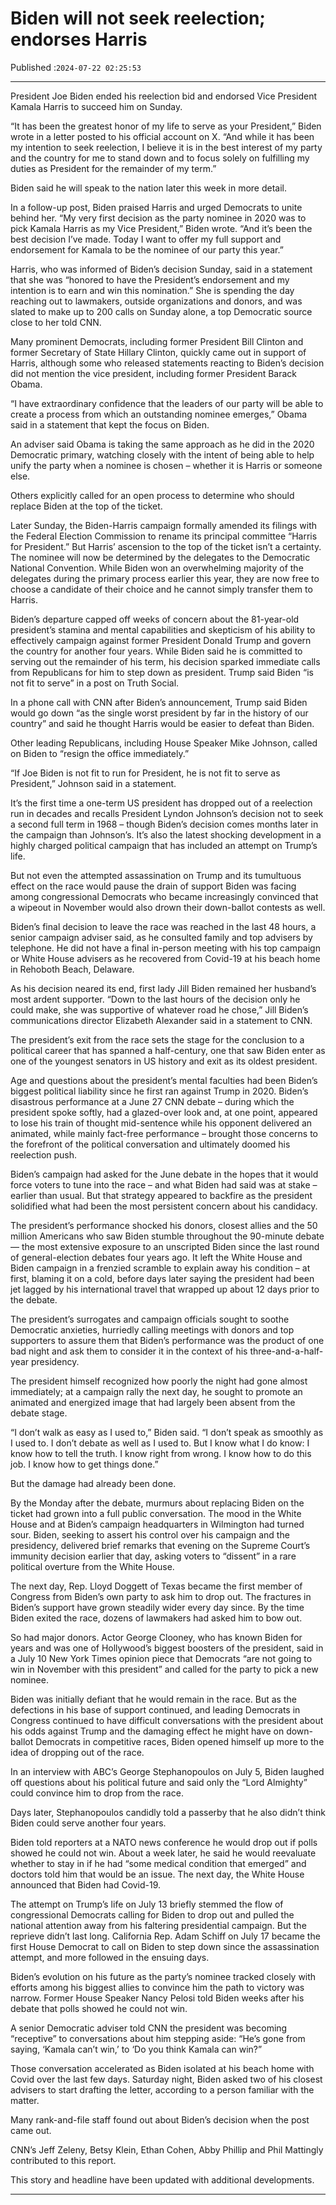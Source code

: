 # Biden will not seek reelection; endorses Harris

Published :`2024-07-22 02:25:53`

---

President Joe Biden ended his reelection bid and endorsed Vice President Kamala Harris to succeed him on Sunday.

“It has been the greatest honor of my life to serve as your President,” Biden wrote in a letter posted to his official account on X. “And while it has been my intention to seek reelection, I believe it is in the best interest of my party and the country for me to stand down and to focus solely on fulfilling my duties as President for the remainder of my term.”

Biden said he will speak to the nation later this week in more detail.

In a follow-up post, Biden praised Harris and urged Democrats to unite behind her. “My very first decision as the party nominee in 2020 was to pick Kamala Harris as my Vice President,” Biden wrote. “And it’s been the best decision I’ve made. Today I want to offer my full support and endorsement for Kamala to be the nominee of our party this year.”

Harris, who was informed of Biden’s decision Sunday, said in a statement that she was “honored to have the President’s endorsement and my intention is to earn and win this nomination.” She is spending the day reaching out to lawmakers, outside organizations and donors, and was slated to make up to 200 calls on Sunday alone, a top Democratic source close to her told CNN.

Many prominent Democrats, including former President Bill Clinton and former Secretary of State Hillary Clinton, quickly came out in support of Harris, although some who released statements reacting to Biden’s decision did not mention the vice president, including former President Barack Obama.

“I have extraordinary confidence that the leaders of our party will be able to create a process from which an outstanding nominee emerges,” Obama said in a statement that kept the focus on Biden.

An adviser said Obama is taking the same approach as he did in the 2020 Democratic primary, watching closely with the intent of being able to help unify the party when a nominee is chosen – whether it is Harris or someone else.

Others explicitly called for an open process to determine who should replace Biden at the top of the ticket.

Later Sunday, the Biden-Harris campaign formally amended its filings with the Federal Election Commission to rename its principal committee “Harris for President.” But Harris’ ascension to the top of the ticket isn’t a certainty. The nominee will now be determined by the delegates to the Democratic National Convention. While Biden won an overwhelming majority of the delegates during the primary process earlier this year, they are now free to choose a candidate of their choice and he cannot simply transfer them to Harris.

Biden’s departure capped off weeks of concern about the 81-year-old president’s stamina and mental capabilities and skepticism of his ability to effectively campaign against former President Donald Trump and govern the country for another four years. While Biden said he is committed to serving out the remainder of his term, his decision sparked immediate calls from Republicans for him to step down as president. Trump said Biden “is not fit to serve” in a post on Truth Social.

In a phone call with CNN after Biden’s announcement, Trump said Biden would go down “as the single worst president by far in the history of our country” and said he thought Harris would be easier to defeat than Biden.

Other leading Republicans, including House Speaker Mike Johnson, called on Biden to “resign the office immediately.”

“If Joe Biden is not fit to run for President, he is not fit to serve as President,” Johnson said in a statement.

It’s the first time a one-term US president has dropped out of a reelection run in decades and recalls President Lyndon Johnson’s decision not to seek a second full term in 1968 – though Biden’s decision comes months later in the campaign than Johnson’s. It’s also the latest shocking development in a highly charged political campaign that has included an attempt on Trump’s life.

But not even the attempted assassination on Trump and its tumultuous effect on the race would pause the drain of support Biden was facing among congressional Democrats who became increasingly convinced that a wipeout in November would also drown their down-ballot contests as well.

Biden’s final decision to leave the race was reached in the last 48 hours, a senior campaign adviser said, as he consulted family and top advisers by telephone. He did not have a final in-person meeting with his top campaign or White House advisers as he recovered from Covid-19 at his beach home in Rehoboth Beach, Delaware.

As his decision neared its end, first lady Jill Biden remained her husband’s most ardent supporter. “Down to the last hours of the decision only he could make, she was supportive of whatever road he chose,” Jill Biden’s communications director Elizabeth Alexander said in a statement to CNN.

The president’s exit from the race sets the stage for the conclusion to a political career that has spanned a half-century, one that saw Biden enter as one of the youngest senators in US history and exit as its oldest president.

Age and questions about the president’s mental faculties had been Biden’s biggest political liability since he first ran against Trump in 2020. Biden’s disastrous performance at a June 27 CNN debate – during which the president spoke softly, had a glazed-over look and, at one point, appeared to lose his train of thought mid-sentence while his opponent delivered an animated, while mainly fact-free performance – brought those concerns to the forefront of the political conversation and ultimately doomed his reelection push.

Biden’s campaign had asked for the June debate in the hopes that it would force voters to tune into the race – and what Biden had said was at stake – earlier than usual. But that strategy appeared to backfire as the president solidified what had been the most persistent concern about his candidacy.

The president’s performance shocked his donors, closest allies and the 50 million Americans who saw Biden stumble throughout the 90-minute debate — the most extensive exposure to an unscripted Biden since the last round of general-election debates four years ago. It left the White House and Biden campaign in a frenzied scramble to explain away his condition – at first, blaming it on a cold, before days later saying the president had been jet lagged by his international travel that wrapped up about 12 days prior to the debate.

The president’s surrogates and campaign officials sought to soothe Democratic anxieties, hurriedly calling meetings with donors and top supporters to assure them that Biden’s performance was the product of one bad night and ask them to consider it in the context of his three-and-a-half-year presidency.

The president himself recognized how poorly the night had gone almost immediately; at a campaign rally the next day, he sought to promote an animated and energized image that had largely been absent from the debate stage.

“I don’t walk as easy as I used to,” Biden said. “I don’t speak as smoothly as I used to. I don’t debate as well as I used to. But I know what I do know: I know how to tell the truth. I know right from wrong. I know how to do this job. I know how to get things done.”

But the damage had already been done.

By the Monday after the debate, murmurs about replacing Biden on the ticket had grown into a full public conversation. The mood in the White House and at Biden’s campaign headquarters in Wilmington had turned sour. Biden, seeking to assert his control over his campaign and the presidency, delivered brief remarks that evening on the Supreme Court’s immunity decision earlier that day, asking voters to “dissent” in a rare political overture from the White House.

The next day, Rep. Lloyd Doggett of Texas became the first member of Congress from Biden’s own party to ask him to drop out. The fractures in Biden’s support have grown steadily wider every day since. By the time Biden exited the race, dozens of lawmakers had asked him to bow out.

So had major donors. Actor George Clooney, who has known Biden for years and was one of Hollywood’s biggest boosters of the president, said in a July 10 New York Times opinion piece that Democrats “are not going to win in November with this president” and called for the party to pick a new nominee.

Biden was initially defiant that he would remain in the race. But as the defections in his base of support continued, and leading Democrats in Congress continued to have difficult conversations with the president about his odds against Trump and the damaging effect he might have on down-ballot Democrats in competitive races, Biden opened himself up more to the idea of dropping out of the race.

In an interview with ABC’s George Stephanopoulos on July 5, Biden laughed off questions about his political future and said only the “Lord Almighty” could convince him to drop from the race.

Days later, Stephanopoulos candidly told a passerby that he also didn’t think Biden could serve another four years.

Biden told reporters at a NATO news conference he would drop out if polls showed he could not win. About a week later, he said he would reevaluate whether to stay in if he had “some medical condition that emerged” and doctors told him that would be an issue. The next day, the White House announced that Biden had Covid-19.

The attempt on Trump’s life on July 13 briefly stemmed the flow of congressional Democrats calling for Biden to drop out and pulled the national attention away from his faltering presidential campaign. But the reprieve didn’t last long. California Rep. Adam Schiff on July 17 became the first House Democrat to call on Biden to step down since the assassination attempt, and more followed in the ensuing days.

Biden’s evolution on his future as the party’s nominee tracked closely with efforts among his biggest allies to convince him the path to victory was narrow. Former House Speaker Nancy Pelosi told Biden weeks after his debate that polls showed he could not win.

A senior Democratic adviser told CNN the president was becoming “receptive” to conversations about him stepping aside: “He’s gone from saying, ‘Kamala can’t win,’ to ‘Do you think Kamala can win?”

Those conversation accelerated as Biden isolated at his beach home with Covid over the last few days. Saturday night, Biden asked two of his closest advisers to start drafting the letter, according to a person familiar with the matter.

Many rank-and-file staff found out about Biden’s decision when the post came out.

CNN’s Jeff Zeleny, Betsy Klein, Ethan Cohen, Abby Phillip and Phil Mattingly contributed to this report.

This story and headline have been updated with additional developments.

---

